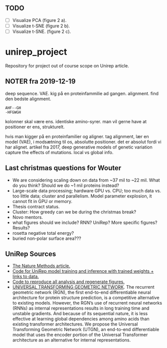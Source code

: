 ## TODO
- [ ] Visualize PCA (figure 2 a).
- [ ] Visualize t-SNE (figure 2 b).
- [ ] Visualize t-SNE. (figure 2 c).

# unirep_project
Repository for project out of course scope on Unirep article.

## NOTER fra 2019-12-19
deep sequence. VAE. kig på en proteinfammilie ad gangen. alignment. find den bedste alignment. 
```
AHF--GH
-HFGWGH
```
kolonner skal være ens. identiske amino-syrer. man vil gerne have at positioner er ens, strukturelt.

hvis man kigger på en proteinfamilier og aligner. tag alignment, lær en model (VAE), i modsætning til os, absolutte positioner. det er absolut fordi vi har alignet. artikel fra 2017, deep generative models of genetic variation capture the effects of mutations. local vs global info.


## Last christmas questions for Wouter
- We are considering scaling down on data from ~37 mil to ~22 mil. What do you think? Should we do ~1 mil proteins instead?
- Large-scale data processing; hardware GPU vs. CPU; too much data vs. too little data; cluster and parallelism. Model parameter explosion, it cannot fit in GPU or memory.
- Thesis contract status.
- Cluster: How greedy can we be during the christmas break?
- Novo mentors.
- what figures should we include? RNN? UniRep? More specific figures? Results?
- rosetta negative total energy?
- buried non-polar surface area???


## UniRep Sources
- [The Nature Methods article.](https://www.nature.com/articles/s41592-019-0598-1)
- [Code for UniRep model training and inference with trained weights + links to data.](https://github.com/churchlab/UniRep)
- [Code to reproduce all analysis and regenerate figures.](https://github.com/churchlab/UniRep-analysis)
- [UNIVERSAL TRANSFORMING GEOMETRIC NETWORK](https://arxiv.org/pdf/1908.00723.pdf). The recurrent geometric network (RGN), the first end-to-end differentiable neural architecture for protein structure prediction, is a competitive alternative to existing models. However, the RGN’s use of recurrent neural networks (RNNs) as internal representations results in long training time and unstable gradients. And because of its sequential nature, it is less effective at learning global dependencies among amino acids than existing transformer architectures. We propose the Universal Transforming Geometric Network (UTGN), an end-to-end differentiable model that uses the encoder portion of the Universal Transformer architecture as an alternative for internal representations.
